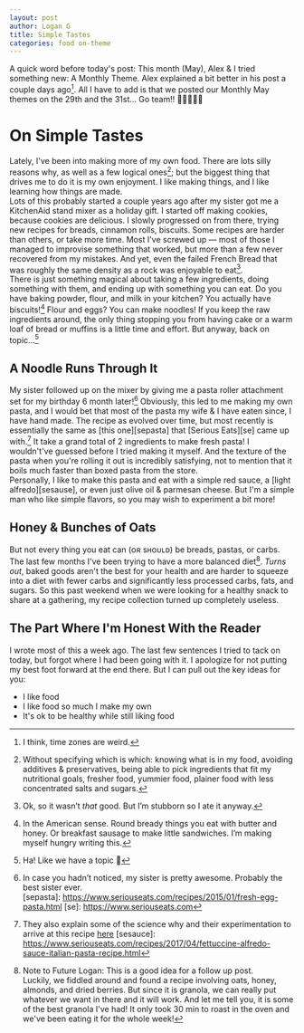 ```yaml
---
layout: post
author: Logan G
title: Simple Tastes
categories: food on-theme
---
```


A quick word before today's post: This month (May), Alex & I tried something new: A Monthly Theme. Alex explained a bit better in his post a couple days ago[^8]. All I have to add is that we posted our Monthly May themes on the 29th and the 31st… Go team!! 🤜🏼💢🤛🏼

[^8]: I think, time zones are weird.  

# On Simple Tastes
Lately, I've been into making more of my own food. There are lots silly reasons why, as well as a few logical ones[^1]; but the biggest thing that drives me to do it is my own enjoyment. I like making things, and I like learning how things are made.  
Lots of this probably started a couple years ago after my sister got me a KitchenAid stand mixer as a holiday gift. I started off making cookies, because cookies are delicious. I slowly progressed on from there, trying new recipes for breads, cinnamon rolls, biscuits. Some recipes are harder than others, or take more time. Most I've screwed up — most of those I managed to improvise something that worked, but more than a few never recovered from my mistakes. And yet, even the failed French Bread that was roughly the same density as a rock was enjoyable to eat[^2].  
There is just something magical about taking a few ingredients, doing something with them, and ending up with something you can eat. Do you have baking powder, flour, and milk in your kitchen? You actually have biscuits![^3] Flour and eggs? You can make noodles! If you keep the raw ingredients around, the only thing stopping you from having cake or a warm loaf of bread or muffins is a little time and effort. But anyway, back on topic…[^4]  
[^1]: Without specifying which is which: knowing what is in my food, avoiding additives & preservatives, being able to pick ingredients that fit my nutritional goals, fresher food, yummier food, plainer food with less concentrated salts and sugars.  
[^2]: Ok, so it wasn’t *that* good. But I’m stubborn so I ate it anyway.  
[^3]: In the American sense. Round bready things you eat with butter and honey. Or breakfast sausage to make little sandwiches. I’m making myself hungry writing this.  
[^4]: Ha! Like we have a topic 🤣 

## A Noodle Runs Through It
My sister followed up on the mixer by giving me a pasta roller attachment set for my birthday 6 month later![^5] Obviously, this led to me making my own pasta, and I would bet that most of the pasta my wife & I have eaten since, I have hand made. The recipe as evolved over time, but most recently is essentially the same as [this one][sepasta] that [Serious Eats][se] came up with.[^6]
It take a grand total of 2 ingredients to make fresh pasta! I wouldn't've guessed before I tried making it myself. And the texture of the pasta when you're rolling it out is incredibly satisfying, not to mention that it boils much faster than boxed pasta from the store.  
Personally, I like to make this pasta and eat with a simple red sauce, a [light alfredo][sesause], or even just olive oil & parmesan cheese. But I'm a simple man who like simple flavors, so you may wish to experiment a bit more!
[^5]: In case you hadn’t noticed, my sister is pretty awesome. Probably the best sister ever.  
[sepasta]: https://www.seriouseats.com/recipes/2015/01/fresh-egg-pasta.html
[se]: https://www.seriouseats.com
[^6]: They also explain some of the science why and their experimentation to arrive at this recipe [here](https://www.seriouseats.com/2015/01/best-easy-all-purpose-fresh-pasta-dough-recipe-instructions.html)
[sesauce]: https://www.seriouseats.com/recipes/2017/04/fettuccine-alfredo-sauce-italian-pasta-recipe.html

## Honey & Bunches of Oats
But not every thing you eat can (ᴏʀ sʜᴏᴜʟᴅ) be breads, pastas, or carbs. The last few months I've been trying to have a more balanced diet[^7]. *Turns out*, baked goods aren't the best for your health and are harder to squeeze into a diet with fewer carbs and significantly less processed carbs, fats, and sugars. So this past weekend when we were looking for a healthy snack to share at a gathering, my recipe collection turned up completely useless.  
[^7]: Note to Future Logan: This is a good idea for a follow up post.  
Luckily, we fiddled around and found a recipe involving oats, honey, almonds, and dried berries. But since it is granola, we can really put whatever we want in there and it will work. And let me tell you, it is some of the best granola I've had! It only took 30 min to roast in the oven and we've been eating it for the whole week!

## The Part Where I'm Honest With the Reader
I wrote most of this a week ago. The last few sentences I tried to tack on today, but forgot where I had been going with it. I apologize for not putting my best foot forward at the end there. But I can pull out the key ideas for you:
- I like food
- I like food so much I make my own
- It's ok to be healthy while still liking food